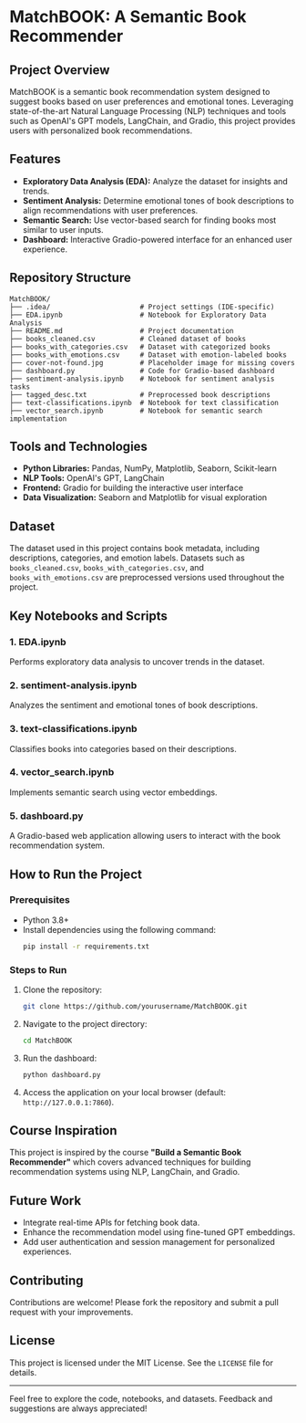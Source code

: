 # MatchBOOK: A Semantic Book Recommender

## Project Overview

MatchBOOK is a semantic book recommendation system designed to suggest books based on user preferences and emotional tones. Leveraging state-of-the-art Natural Language Processing (NLP) techniques and tools such as OpenAI's GPT models, LangChain, and Gradio, this project provides users with personalized book recommendations.

## Features

- **Exploratory Data Analysis (EDA):** Analyze the dataset for insights and trends.
- **Sentiment Analysis:** Determine emotional tones of book descriptions to align recommendations with user preferences.
- **Semantic Search:** Use vector-based search for finding books most similar to user inputs.
- **Dashboard:** Interactive Gradio-powered interface for an enhanced user experience.

## Repository Structure

```
MatchBOOK/
├── .idea/                      # Project settings (IDE-specific)
├── EDA.ipynb                   # Notebook for Exploratory Data Analysis
├── README.md                   # Project documentation
├── books_cleaned.csv           # Cleaned dataset of books
├── books_with_categories.csv   # Dataset with categorized books
├── books_with_emotions.csv     # Dataset with emotion-labeled books
├── cover-not-found.jpg         # Placeholder image for missing covers
├── dashboard.py                # Code for Gradio-based dashboard
├── sentiment-analysis.ipynb    # Notebook for sentiment analysis tasks
├── tagged_desc.txt             # Preprocessed book descriptions
├── text-classifications.ipynb  # Notebook for text classification
├── vector_search.ipynb         # Notebook for semantic search implementation
```

## Tools and Technologies

- **Python Libraries:** Pandas, NumPy, Matplotlib, Seaborn, Scikit-learn
- **NLP Tools:** OpenAI's GPT, LangChain
- **Frontend:** Gradio for building the interactive user interface
- **Data Visualization:** Seaborn and Matplotlib for visual exploration

## Dataset

The dataset used in this project contains book metadata, including descriptions, categories, and emotion labels. Datasets such as `books_cleaned.csv`, `books_with_categories.csv`, and `books_with_emotions.csv` are preprocessed versions used throughout the project.

## Key Notebooks and Scripts

### 1. EDA.ipynb
Performs exploratory data analysis to uncover trends in the dataset.

### 2. sentiment-analysis.ipynb
Analyzes the sentiment and emotional tones of book descriptions.

### 3. text-classifications.ipynb
Classifies books into categories based on their descriptions.

### 4. vector_search.ipynb
Implements semantic search using vector embeddings.

### 5. dashboard.py
A Gradio-based web application allowing users to interact with the book recommendation system.

## How to Run the Project

### Prerequisites

- Python 3.8+
- Install dependencies using the following command:
  ```bash
  pip install -r requirements.txt
  ```

### Steps to Run

1. Clone the repository:
   ```bash
   git clone https://github.com/yourusername/MatchBOOK.git
   ```

2. Navigate to the project directory:
   ```bash
   cd MatchBOOK
   ```

3. Run the dashboard:
   ```bash
   python dashboard.py
   ```

4. Access the application on your local browser (default: `http://127.0.0.1:7860`).

## Course Inspiration

This project is inspired by the course **"Build a Semantic Book Recommender"** which covers advanced techniques for building recommendation systems using NLP, LangChain, and Gradio.

## Future Work

- Integrate real-time APIs for fetching book data.
- Enhance the recommendation model using fine-tuned GPT embeddings.
- Add user authentication and session management for personalized experiences.

## Contributing

Contributions are welcome! Please fork the repository and submit a pull request with your improvements.

## License

This project is licensed under the MIT License. See the `LICENSE` file for details.

---

Feel free to explore the code, notebooks, and datasets. Feedback and suggestions are always appreciated!

